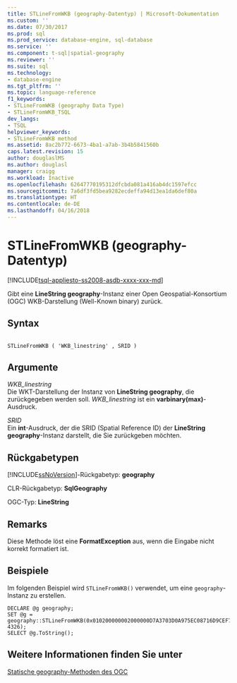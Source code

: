 ```yaml
---
title: STLineFromWKB (geography-Datentyp) | Microsoft-Dokumentation
ms.custom: ''
ms.date: 07/30/2017
ms.prod: sql
ms.prod_service: database-engine, sql-database
ms.service: ''
ms.component: t-sql|spatial-geography
ms.reviewer: ''
ms.suite: sql
ms.technology:
- database-engine
ms.tgt_pltfrm: ''
ms.topic: language-reference
f1_keywords:
- STLineFromWKB (geography Data Type)
- STLineFromWKB_TSQL
dev_langs:
- TSQL
helpviewer_keywords:
- STLineFromWKB method
ms.assetid: 8ac2b772-6673-4ba1-a7ab-3b4b5841560b
caps.latest.revision: 15
author: douglaslMS
ms.author: douglasl
manager: craigg
ms.workload: Inactive
ms.openlocfilehash: 62647770195312dfcbda081a416ab4dc1597efcc
ms.sourcegitcommit: 7a6df3fd5bea9282ecdeffa94d13ea1da6def80a
ms.translationtype: HT
ms.contentlocale: de-DE
ms.lasthandoff: 04/16/2018
---
```

# <a name="stlinefromwkb-geography-data-type"></a>STLineFromWKB (geography-Datentyp)
[!INCLUDE[tsql-appliesto-ss2008-asdb-xxxx-xxx-md](../../includes/tsql-appliesto-ss2008-asdb-xxxx-xxx-md.md)]

Gibt eine **LineString geography**-Instanz einer Open Geospatial-Konsortium (OGC) WKB-Darstellung (Well-Known binary) zurück.
  
## <a name="syntax"></a>Syntax  
  
```  
  
STLineFromWKB ( 'WKB_linestring' , SRID )  
```  
  
## <a name="arguments"></a>Argumente  
 *WKB_linestring*  
 Die WKT-Darstellung der Instanz von **LineString geography**, die zurückgegeben werden soll. *WKB_linestring* ist ein **varbinary(max)**-Ausdruck.  
  
 *SRID*  
 Ein **int**-Ausdruck, der die SRID (Spatial Reference ID) der **LineString geography**-Instanz darstellt, die Sie zurückgeben möchten.  
  
## <a name="return-types"></a>Rückgabetypen  
 [!INCLUDE[ssNoVersion](../../includes/ssnoversion-md.md)]-Rückgabetyp: **geography**  
  
 CLR-Rückgabetyp: **SqlGeography**  
  
 OGC-Typ: **LineString**  
  
## <a name="remarks"></a>Remarks  
 Diese Methode löst eine **FormatException** aus, wenn die Eingabe nicht korrekt formatiert ist.  
  
## <a name="examples"></a>Beispiele  
 Im folgenden Beispiel wird `STLineFromWKB()` verwendet, um eine `geography`-Instanz zu erstellen.  
  
```  
DECLARE @g geography;  
SET @g = geography::STLineFromWKB(0x010200000002000000D7A3703D0A975EC08716D9CEF7D34740CBA145B6F3955EC08716D9CEF7D34740, 4326);  
SELECT @g.ToString();  
```  
  
## <a name="see-also"></a>Weitere Informationen finden Sie unter  
 [Statische geography-Methoden des OGC](../../t-sql/spatial-geography/ogc-static-geography-methods.md)  
  
  
